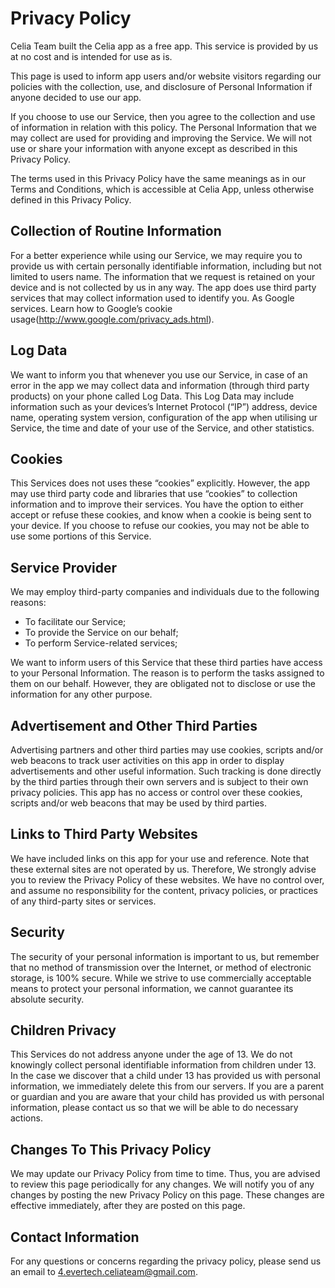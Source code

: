 # Privacy Policy

Celia Team built the Celia app as a free app. This service is provided by us at no cost and is intended for use as is.

This page is used to inform app users and/or website visitors regarding our policies with the collection, use, and disclosure of Personal Information if anyone decided to use our app.

If you choose to use our Service, then you agree to the collection and use of information in relation with this policy. The Personal Information that we may collect are used for providing and improving the Service. We will not use or share your information with anyone except as described in this Privacy Policy.

The terms used in this Privacy Policy have the same meanings as in our Terms and Conditions, which is accessible at Celia App, unless otherwise defined in this Privacy Policy.


## Collection of Routine Information

For a better experience while using our Service, we may require you to provide us with certain personally identifiable information, including but not limited to users name. The information that we request is retained on your device and is not collected by us in any way.
The app does use third party services that may collect information used to identify you. As Google services. Learn how to Google’s cookie usage(http://www.google.com/privacy_ads.html).

## Log Data

We want to inform you that whenever you use our Service, in case of an error in the app we may collect data and information (through third party products) on your phone called Log Data. This Log Data may include information such as your devices’s Internet Protocol (“IP”) address, device name, operating system version, configuration of the app when utilising ur Service, the time and date of your use of the Service, and other statistics.

## Cookies

This Services does not uses these “cookies” explicitly. However, the app may use third party code and libraries that use “cookies” to collection information and to improve their services. You have the option to either accept or refuse these cookies, and know when a cookie is being sent to your device. If you choose to refuse our cookies, you may not be able to use some portions of this Service.

## Service Provider

We may employ third-party companies and individuals due to the following reasons:

 - To facilitate our Service;
 - To provide the Service on our behalf;
 - To perform Service-related services;
   
We want to inform users of this Service that these third parties have access to your Personal Information. The reason is to perform the tasks assigned to them on our behalf. However, they are obligated not to disclose or use the information for any other purpose.

## Advertisement and Other Third Parties

Advertising partners and other third parties may use cookies, scripts and/or web beacons to track user activities on this app in order to display advertisements and other useful information. Such tracking is done directly by the third parties through their own servers and is subject to their own privacy policies. This app has no access or control over these cookies, scripts and/or web beacons that may be used by third parties.

## Links to Third Party Websites

We have included links on this app for your use and reference. Note that these external sites are not operated by us. Therefore, We strongly advise you to review the Privacy Policy of these websites. We have no control over, and assume no responsibility for the content, privacy policies, or practices of any third-party sites or services.


## Security

The security of your personal information is important to us, but remember that no method of transmission over the Internet, or method of electronic storage, is 100% secure. While we strive to use commercially acceptable means to protect your personal information, we cannot guarantee its absolute security.

## Children Privacy

This Services do not address anyone under the age of 13. We do not knowingly collect personal identifiable information from children under 13. In the case we discover that a child under 13 has provided us with personal information, we immediately delete this from our servers. If you are a parent or guardian and you are aware that your child has provided us with personal information, please contact us so that we will be able to do necessary actions.

## Changes To This Privacy Policy

We may update our Privacy Policy from time to time. Thus, you are advised to review this page periodically for any changes. We will notify you of any changes by posting the new Privacy Policy on this page. These changes are effective immediately, after they are posted on this page.


## Contact Information

For any questions or concerns regarding the privacy policy, please send us an email to 4.evertech.celiateam@gmail.com.
